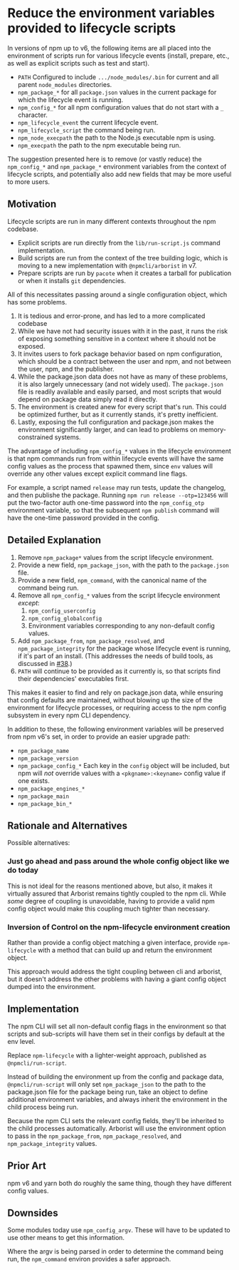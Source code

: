 # Reduce the environment variables provided to lifecycle scripts

In versions of npm up to v6, the following items are all placed into the
environment of scripts run for various lifecycle events (install, prepare,
etc., as well as explicit scripts such as test and start).

- `PATH` Configured to include `.../node_modules/.bin` for current and all
  parent `node_modules` directories.
- `npm_package_*` for all `package.json` values in the current package for
  which the lifecycle event is running.
- `npm_config_*` for all npm configuration values that do not start with a
  `_` character.
- `npm_lifecycle_event` the current lifecycle event.
- `npm_lifecycle_script` the command being run.
- `npm_node_execpath` the path to the Node.js executable npm is using.
- `npm_execpath` the path to the npm executable being run.

The suggestion presented here is to remove (or vastly reduce) the
`npm_config_*` and `npm_package_*` environment variables from the context
of lifecycle scripts, and potentially also add new fields that may be more
useful to more users.

## Motivation

Lifecycle scripts are run in many different contexts throughout the npm
codebase.

- Explicit scripts are run directly from the `lib/run-script.js`
  command implementation.
- Build scripts are run from the context of the tree building logic, which
  is moving to a new implementation with `@npmcli/arborist` in v7.
- Prepare scripts are run by `pacote` when it creates a tarball for
  publication or when it installs `git` dependencies.

All of this necessitates passing around a single configuration object,
which has some problems.

1. It is tedious and error-prone, and has led to a more complicated
   codebase
2. While we have not had security issues with it in the past, it runs the
   risk of exposing something sensitive in a context where it should not be
   exposed.
3. It invites users to fork package behavior based on npm configuration,
   which should be a contract between the user and npm, and not between the
   user, npm, and the publisher.
4. While the package.json data does not have as many of these problems, it
   is also largely unnecessary (and not widely used).  The `package.json`
   file is readily available and easily parsed, and most scripts that would
   depend on package data simply read it directly.
5. The environment is created anew for every script that's run.  This could
   be optimized further, but as it currently stands, it's pretty
   inefficient.
6. Lastly, exposing the full configuration and package.json makes the
   environment significantly larger, and can lead to problems on
   memory-constrained systems.

The advantage of including `npm_config_*` values in the lifecycle
environment is that npm commands run from within lifecycle events will have
the same config values as the process that spawned them, since `env` values
will override any other values except explicit command line flags.

For example, a script named `release` may run tests, update the changelog,
and then publishe the package.  Running `npm run release --otp=123456` will
put the two-factor auth one-time password into the `npm_config_otp`
environment variable, so that the subsequent `npm publish` command will
have the one-time password provided in the config.

## Detailed Explanation

1. Remove `npm_package*` values from the script lifecycle environment.
2. Provide a new field, `npm_package_json`, with the path to the
   `package.json` file.
3. Provide a new field, `npm_command`, with the canonical name of the
   command being run.
3. Remove all `npm_config_*` values from the script lifecycle environment
   _except_:
   1. `npm_config_userconfig`
   2. `npm_config_globalconfig`
   3. Environment variables corresponding to any non-default config
      values.
4. Add `npm_package_from`, `npm_package_resolved`, and
   `npm_package_integrity` for the package whose lifecycle event is
   running, if it's part of an install.  (This addresses the needs of build
   tools, as discussed in
   [#38](https://github.com/npm/rfcs/pull/38#issuecomment-529182151).)
5. `PATH` will continue to be provided as it currently is, so that scripts
   find their dependencies' executables first.

This makes it easier to find and rely on package.json data, while ensuring
that config defaults are maintained, without blowing up the size of the
environment for lifecycle processes, or requiring access to the npm config
subsystem in every npm CLI dependency.

In addition to these, the following environment variables will be
preserved from npm v6's set, in order to provide an easier upgrade path:

* `npm_package_name`
* `npm_package_version`
* `npm_package_config_*` Each key in the `config` object will be included,
  but npm will _not_ override values with a `<pkgname>:<keyname>` config
  value if one exists.
* `npm_package_engines_*`
* `npm_package_main`
* `npm_package_bin_*`

## Rationale and Alternatives

Possible alternatives:

### Just go ahead and pass around the whole config object like we do today

This is not ideal for the reasons mentioned above, but also, it makes it
virtually assured that Arborist remains tightly coupled to the npm cli.
While _some_ degree of coupling is unavoidable, having to provide a valid
npm config object would make this coupling much tighter than necessary.

### Inversion of Control on the npm-lifecycle environment creation

Rather than provide a config object matching a given interface, provide
`npm-lifecycle` with a method that can build up and return the environment
object.

This approach would address the tight coupling between cli and arborist,
but it doesn't address the other problems with having a giant config object
dumped into the environment.

## Implementation

The npm CLI will set all non-default config flags in the environment so
that scripts and sub-scripts will have them set in their configs by default
at the env level.

Replace `npm-lifecycle` with a lighter-weight approach, published as
`@npmcli/run-script`.

Instead of building the environment up from the config and package data,
`@npmcli/run-script` will only set `npm_package_json` to the path to the
package.json file for the package being run, take an object to define
additional environment variables, and always inherit the environment in the
child process being run.

Because the npm CLI sets the relevant config fields, they'll be inherited
to the child processes automatically.  Arborist will use the environment
option to pass in the `npm_package_from`, `npm_package_resolved`, and
`npm_package_integrity` values.

## Prior Art

npm v6 and yarn both do roughly the same thing, though they have different
config values.

## Downsides

Some modules today use `npm_config_argv`.  These will have to be updated to
use other means to get this information.

Where the argv is being parsed in order to determine the command being run,
the `npm_command` environ provides a safer approach.
